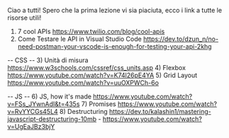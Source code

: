 Ciao a tutti! Spero che la prima lezione vi sia piaciuta, ecco i link a tutte le risorse utili!

1) 7 cool APIs https://www.twilio.com/blog/cool-apis
2) Come Testare le API in Visual Studio Code https://dev.to/dzun_n/no-need-postman-your-vscode-is-enough-for-testing-your-api-2khg

-- CSS --
3) Unità di misura https://www.w3schools.com/cssref/css_units.asp
4) Flexbox https://www.youtube.com/watch?v=K74l26pE4YA
5) Grid Layout https://www.youtube.com/watch?v=uuOXPWCh-6o

-- JS --
6) JS, how it's made https://www.youtube.com/watch?v=FSs_JYwnAdI&t=435s 
7) Promises https://www.youtube.com/watch?v=RvYYCGs45L4
8) Destructuring https://dev.to/kalashin1/mastering-javascript-destructuring-10mb - https://www.youtube.com/watch?v=UgEaJBz3bjY
